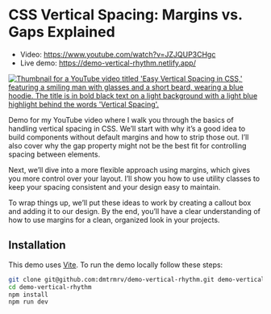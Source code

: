 # CSS Vertical Spacing: Margins vs. Gaps Explained
- Video: <a href="https://www.youtube.com/watch?v=JZJQUP3CHgc" target="_blank">https://www.youtube.com/watch?v=JZJQUP3CHgc</a>
- Live demo: <a href="https://demo-vertical-rhythm.netlify.app/" target="_blank">https://demo-vertical-rhythm.netlify.app/</a>

<p>
	<a href="https://www.youtube.com/watch?v=JZJQUP3CHgc" target="_blank" style="display:block;">
		<img
			src="https://img.youtube.com/vi/JZJQUP3CHgc/maxresdefault.jpg"
			alt="Thumbnail for a YouTube video titled 'Easy Vertical Spacing in CSS,' featuring a smiling man with glasses and a short beard, wearing a blue hoodie. The title is in bold black text on a light background with a light blue highlight behind the words 'Vertical Spacing'."
		>
	</a>
</p>

Demo for my YouTube video where I walk you through the basics of handling vertical spacing in CSS. We’ll start with why it’s a good idea to build components without default margins and how to strip those out. I’ll also cover why the gap property might not be the best fit for controlling spacing between elements.

Next, we’ll dive into a more flexible approach using margins, which gives you more control over your layout. I’ll show you how to use utility classes to keep your spacing consistent and your design easy to maintain.

To wrap things up, we’ll put these ideas to work by creating a callout box and adding it to our design. By the end, you’ll have a clear understanding of how to use margins for a clean, organized look in your projects.

## Installation
This demo uses <a href="https://vitejs.dev/" target="_blank">Vite</a>. To run the demo locally follow these steps:

```bash
git clone git@github.com:dmtrmrv/demo-vertical-rhythm.git demo-vertical-rhythm
cd demo-vertical-rhythm
npm install
npm run dev
```
